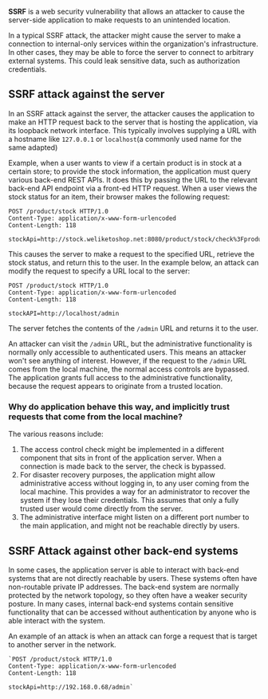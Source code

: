 **SSRF** is a web security vulnerability that allows an attacker to cause the server-side application to make requests to an unintended location.

In a typical SSRF attack, the attacker might cause the server to make a connection to internal-only services within the organization's infrastructure. In other cases, they may be able to force the server to connect to arbitrary external systems. This could leak sensitive data, such as authorization credentials.

## SSRF attack against the server
In an SSRF attack against the server, the attacker causes the application to make an HTTP request back to the server that is hosting the application, via its loopback network interface. This typically involves supplying a URL with a hostname like `127.0.0.1` or `localhost`(a commonly used name for the same adapted)

Example, when a user wants to view if a certain product is in stock at a certain store; to provide the stock information, the application must query various back-end REST APIs. It does this by passing the URL to the relevant back-end API endpoint via a front-ed HTTP request. When a user views the stock status for an item, their browser makes the following request:
```http
POST /product/stock HTTP/1.0 
Content-Type: application/x-www-form-urlencoded 
Content-Length: 118 

stockApi=http://stock.weliketoshop.net:8080/product/stock/check%3FproductId%3D6%26storeId%3D1
```
 
This causes the server to make a request to the specified URL, retrieve the stock status, and return this to the user. In the example below, an attack can modify the request to specify a URL local to the server:
```http
POST /product/stock HTTP/1.0
Content-Type: application/x-www-form-urlencoded
Content-Length: 118

stockAPI=http://localhost/admin
```

The server fetches the contents of the `/admin`  URL and returns it to the user.

An attacker can visit the `/admin` URL, but the administrative functionality is normally only accessible to authenticated users. This means an attacker won't see anything of interest. However, if the request to the `/admin` URL comes from the local machine, the normal access controls are bypassed. The application grants full access to the administrative functionality, because the request appears to originate from a trusted location.

### Why do application behave this way, and implicitly trust requests that come from the local machine?
The various reasons include:
1. The access control check might be implemented in a different component that sits in front of the application server. When a connection is made back to the server, the check is bypassed.
2. For disaster recovery purposes, the application might allow administrative access without logging in, to any user coming from the local machine. This provides a way for an administrator to recover the system if they lose their credentials. This assumes that only a fully trusted user would come directly from the server.
3. The administrative interface might listen on a different port number to the main application, and might not be reachable directly by users.

## SSRF Attack against other back-end systems
In some cases, the application server is able to interact with back-end systems that are not directly reachable by users. These systems often have non-routable private IP addresses. The back-end system are normally protected by the network topology, so they often have a weaker security posture. In many cases, internal back-end systems contain sensitive functionality that can be accessed without authentication by anyone who is able interact with the system.

An example of an attack is when an attack can forge a request that is target to another server in the network. 
```http
`POST /product/stock HTTP/1.0 
Content-Type: application/x-www-form-urlencoded 
Content-Length: 118 

stockApi=http://192.168.0.68/admin`
```